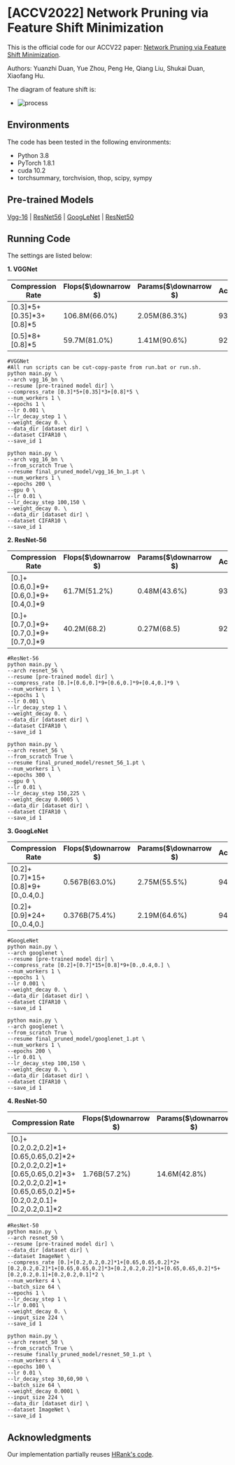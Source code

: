# [ACCV2022] Network Pruning via Feature Shift Minimization

This is the official code for our ACCV22 paper: [Network Pruning via Feature Shift Minimization](https://arxiv.org/abs/2207.02632).

Authors: Yuanzhi Duan, Yue Zhou, Peng He, Qiang Liu, Shukai Duan, Xiaofang Hu.

The diagram of feature shift is:

- ![process](imgs/process.png)

## Environments

The code has been tested in the following environments:

- Python 3.8
- PyTorch 1.8.1
- cuda 10.2
- torchsummary, torchvision, thop, scipy, sympy

## Pre-trained Models

[Vgg-16](https://drive.google.com/open?id=1i3ifLh70y1nb8d4mazNzyC4I27jQcHrE) | [ResNet56](https://drive.google.com/open?id=1f1iSGvYFjSKIvzTko4fXFCbS-8dw556T) | [GoogLeNet](https://drive.google.com/open?id=1rYMazSyMbWwkCGCLvofNKwl58W6mmg5c)  |  [ResNet50](https://drive.google.com/open?id=1OYpVB84BMU0y-KU7PdEPhbHwODmFvPbB)

## Running Code

The settings are listed below:

**1. VGGNet**

| Compression Rate           | Flops($\downarrow $) | Params($\downarrow $) | Accuracy |
| -------------------------- | -------------------- | --------------------- | -------- |
| [0.3]\*5+[0.35]\*3+[0.8]*5 | 106.8M(66.0%)        | 2.05M(86.3%)          | 93.73%   |
| [0.5]\*8+[0.8]\*5          | 59.7M(81.0%)         | 1.41M(90.6%)          | 92.86%   |

```shell
#VGGNet
#All run scripts can be cut-copy-paste from run.bat or run.sh.
python main.py \
--arch vgg_16_bn \
--resume [pre-trained model dir] \
--compress_rate [0.3]*5+[0.35]*3+[0.8]*5 \
--num_workers 1 \
--epochs 1 \
--lr 0.001 \
--lr_decay_step 1 \
--weight_decay 0. \
--data_dir [dataset dir] \
--dataset CIFAR10 \
--save_id 1 

python main.py \
--arch vgg_16_bn \
--from_scratch True \
--resume final_pruned_model/vgg_16_bn_1.pt \
--num_workers 1 \
--epochs 200 \
--gpu 0 \
--lr 0.01 \
--lr_decay_step 100,150 \
--weight_decay 0. \
--data_dir [dataset dir] \
--dataset CIFAR10 \
--save_id 1 
```

**2. ResNet-56**

| Compression Rate                        | Flops($\downarrow $) | Params($\downarrow $) | Accuracy |
| --------------------------------------- | -------------------- | --------------------- | -------- |
| [0.]+[0.6,0.]\*9+[0.6,0.]\*9+[0.4,0.]*9 | 61.7M(51.2%)         | 0.48M(43.6%)          | 93.58%   |
| [0.]+[0.7,0.]\*9+[0.7,0.]\*9+[0.7,0.]*9 | 40.2M(68.2)          | 0.27M(68.5)           | 92.76%   |

```shell
#ResNet-56
python main.py \
--arch resnet_56 \
--resume [pre-trained model dir] \
--compress_rate [0.]+[0.6,0.]*9+[0.6,0.]*9+[0.4,0.]*9 \
--num_workers 1 \
--epochs 1 \
--lr 0.001 \
--lr_decay_step 1 \
--weight_decay 0. \
--data_dir [dataset dir] \
--dataset CIFAR10 \
--save_id 1 

python main.py \
--arch resnet_56 \
--from_scratch True \
--resume final_pruned_model/resnet_56_1.pt \
--num_workers 1 \
--epochs 300 \
--gpu 0 \
--lr 0.01 \
--lr_decay_step 150,225 \
--weight_decay 0.0005 \
--data_dir [dataset dir] \
--dataset CIFAR10 \
--save_id 1 
```

**3. GoogLeNet**

| Compression Rate                     | Flops($\downarrow $) | Params($\downarrow $) | Accuracy |
| ------------------------------------ | -------------------- | --------------------- | -------- |
| [0.2]+[0.7]\*15+[0.8]\*9+[0.,0.4,0.] | 0.567B(63.0%)        | 2.75M(55.5%)          | 94.72%   |
| [0.2]+[0.9]\*24+[0.,0.4,0.]          | 0.376B(75.4%)        | 2.19M(64.6%)          | 94.29%   |

```shell
#GoogLeNet
python main.py \
--arch googlenet \
--resume [pre-trained model dir] \
--compress_rate [0.2]+[0.7]*15+[0.8]*9+[0.,0.4,0.] \
--num_workers 1 \
--epochs 1 \
--lr 0.001 \
--weight_decay 0. \
--data_dir [dataset dir] \
--dataset CIFAR10 \
--save_id 1 

python main.py \
--arch googlenet \
--from_scratch True \
--resume final_pruned_model/googlenet_1.pt \
--num_workers 1 \
--epochs 200 \
--lr 0.01 \
--lr_decay_step 100,150 \
--weight_decay 0. \
--data_dir [dataset dir] \
--dataset CIFAR10 \
--save_id 1 
```

**4. ResNet-50**

| Compression Rate                                             | Flops($\downarrow $) | Params($\downarrow $) | Top-1 Acc | Top-5 Acc |
| ------------------------------------------------------------ | -------------------- | --------------------- | --------- | --------- |
| [0.]+[0.2,0.2,0.2]\*1+[0.65,0.65,0.2]\*2+[0.2,0.2,0.2]\*1+[0.65,0.65,0.2]\*3+[0.2,0.2,0.2]\*1+[0.65,0.65,0.2]\*5+[0.2,0.2,0.1]+[0.2,0.2,0.1]\*2 | 1.76B(57.2%)         | 14.6M(42.8%)          | 75.43%    | 92.45%    |

```shell
#ResNet-50
python main.py \
--arch resnet_50 \
--resume [pre-trained model dir] \
--data_dir [dataset dir] \
--dataset ImageNet \
--compress_rate [0.]+[0.2,0.2,0.2]*1+[0.65,0.65,0.2]*2+[0.2,0.2,0.2]*1+[0.65,0.65,0.2]*3+[0.2,0.2,0.2]*1+[0.65,0.65,0.2]*5+[0.2,0.2,0.1]+[0.2,0.2,0.1]*2 \
--num_workers 4 \
--batch_size 64 \
--epochs 1 \
--lr_decay_step 1 \
--lr 0.001 \
--weight_decay 0. \
--input_size 224 \
--save_id 1 

python main.py \
--arch resnet_50 \
--from_scratch True \
--resume finally_pruned_model/resnet_50_1.pt \
--num_workers 4 \
--epochs 100 \
--lr 0.01 \
--lr_decay_step 30,60,90 \
--batch_size 64 \
--weight_decay 0.0001 \
--input_size 224 \
--data_dir [dataset dir] \
--dataset ImageNet \
--save_id 1
```

## Acknowledgments

Our implementation partially reuses [HRank's code](https://github.com/lmbxmu/HRank).
